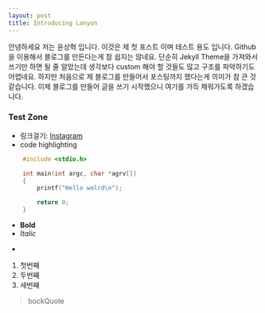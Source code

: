 ```yaml
---
layout: post
title: Introducing Lanyon
---
```


안녕하세요 저는 윤상혁 입니다. 이것은 제 첫 포스트 이며 테스트 용도 입니다.
Github을 이용해서 블로그를 만든다는게 참 쉽지는 않네요.
단순히 Jekyll Theme을 가져와서 쓰기만 하면 될 줄 알았는데 생각보다 custom 해야 할 것들도 많고 구조를 파악하기도 어렵네요.
하지만 처음으로 제 블로그를 만들어서 포스팅까지 했다는게 의미가 참 큰 것 같습니다.
이제 블로그를 만들어 글을 쓰기 시작했으니 여기를 가득 채워가도록 하겠습니다.

### Test Zone

* 링크걸기: [Instagram](https://www.instagram.com/y_sanghyuk/)
* code highlighting
```C
    #include <stdio.h>

    int main(int argc, char *agrv[])
    {
        printf("Hello wolrd\n");

        return 0;
    }
```
* **Bold**
* *Italic*
* ~~~cancel line~~

1. 첫번째
2. 두번째
3. 세번째

> bockQuote

